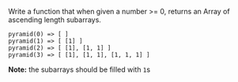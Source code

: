 <p>Write a function that when given a number &gt;= 0, returns an Array of ascending length subarrays.</p>
<pre><code>pyramid(0) =&gt; [ ]
pyramid(1) =&gt; [ [1] ]
pyramid(2) =&gt; [ [1], [1, 1] ]
pyramid(3) =&gt; [ [1], [1, 1], [1, 1, 1] ]
</code></pre>
<p><strong>Note:</strong> the subarrays should be filled with <code>1</code>s</p>
